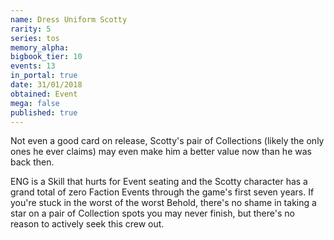 ```yaml
---
name: Dress Uniform Scotty
rarity: 5
series: tos
memory_alpha:
bigbook_tier: 10
events: 13
in_portal: true
date: 31/01/2018
obtained: Event
mega: false
published: true
---
```


Not even a good card on release, Scotty's pair of Collections (likely the only ones he ever claims) may even make him a better value now than he was back then.

ENG is a Skill that hurts for Event seating and the Scotty character has a grand total of zero Faction Events through the game's first seven years. If you're stuck in the worst of the worst Behold, there's no shame in taking a star on a pair of Collection spots you may never finish, but there's no reason to actively seek this crew out.
